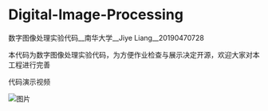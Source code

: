 # Digital-Image-Processing
数字图像处理实验代码__南华大学__Jiye Liang__20190470728

本代码为数字图像处理实验代码，为方便作业检查与展示决定开源，欢迎大家对本工程进行完善

代码演示视频

![图片](https://user-images.githubusercontent.com/56035218/173342139-309e5d7b-7434-4dc1-986c-ebe242c48ee5.png)
